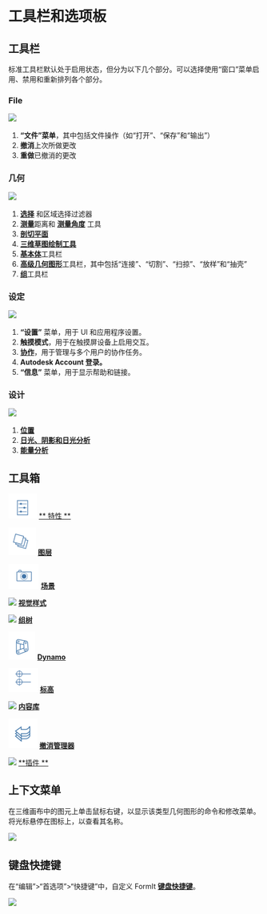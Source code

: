 # 工具栏和选项板

## 工具栏

标准工具栏默认处于启用状态，但分为以下几个部分。可以选择使用“窗口”菜单启用、禁用和重新排列各个部分。

### File

![](../.gitbook/assets/file\_icons.png)

1. **“文件”菜单**，其中包括文件操作（如“打开”、“保存”和“输出”）
2. **撤消**上次所做更改
3. **重做**已撤消的更改

### 几何

![](<../.gitbook/assets/geometry\_icons (1).png>)

1. [**选择**](https://windows.help.formit.autodesk.com/v/simplified-chinese/tool-library/select-edge-face-or-object) 和区域选择过滤器
2. [**测量**](../tool-library/measure-tool.md)距离和 [**测量角度**](../tool-library/measure-angle-tool.md) 工具
3. [**剖切平面**](../tool-library/section-planes.md)
4. [**三维草图绘制工具**](../formit-primer/part-i/3d-sketching.md)
5. [**基本体**](../tool-library/place-primitive-object.md)工具栏
6. [**高级几何图形**](tool-bars.md)工具栏，其中包括“连接”、“切割”、“扫掠”、“放样”和“抽壳”
7. [**组**](../tool-library/groups.md)工具栏

### 设定

![](../.gitbook/assets/settings\_icons.png)

1. **“设置”** 菜单，用于 UI 和应用程序设置。
2. **触摸模式**，用于在触摸屏设备上启用交互。
3. [**协作**](../tool-library/collaboration.md)，用于管理与多个用户的协作任务。
4. **Autodesk Account 登录。**
5. **“信息”** 菜单，用于显示帮助和链接。

### 设计

![](../.gitbook/assets/design\_icons.png)

1. [**位置** ](../tool-library/setting-location.md)
2. [**日光、阴影和日光分析**](../tool-library/solar-analysis.md)
3. [**能量分析**](../tool-library/energy-analysis.md)

## 工具箱

![](<../.gitbook/assets/properties (1).png>) [** 特性 **](https://windows.help.formit.autodesk.com/v/simplified-chinese/tool-library/properties)

![](../.gitbook/assets/layers.png) [**图层**](../tool-library/layers.md)

![](../.gitbook/assets/scenes.png) [**场景**](../tool-library/scenes.md)

![](../.gitbook/assets/visual\_styles.png) [**视觉样式**](../tool-library/visual-styles.md)

![](../.gitbook/assets/branch\_tree.png) [**组树**](../tool-library/groups-tree.md)

![](../.gitbook/assets/dynamo.png) [**Dynamo**](../tool-library/dynamo.md)

![](../.gitbook/assets/levels.png) [**标高**](../tool-library/levels-and-area.md)

![](../.gitbook/assets/content\_library.png) [**内容库**](../tool-library/content-library.md)

![](../.gitbook/assets/undo.png) [**撤消管理器**](https://github.com/FormIt3D/autodesk-formit-360-windows-help/tree/c377e7b8a3b8e43e684321d0b7de867608d317a3/tool-library/undo-manager.md)

![](../.gitbook/assets/plugin\_img.png) [**插件 **](https://windows.help.formit.autodesk.com/v/simplified-chinese/tool-library/plug-ins)

## 上下文菜单

在三维画布中的图元上单击鼠标右键，以显示该类型几何图形的命令和修改菜单。将光标悬停在图标上，以查看其名称。

![](../.gitbook/assets/wheel\_img.png)

## 键盘快捷键

在“编辑”>“首选项”>“快捷键”中，自定义 FormIt [**键盘快捷键**](../appendix/keyboard-shortcuts.md)。

![](<../.gitbook/assets/shortcuts\_img (1).png>)
